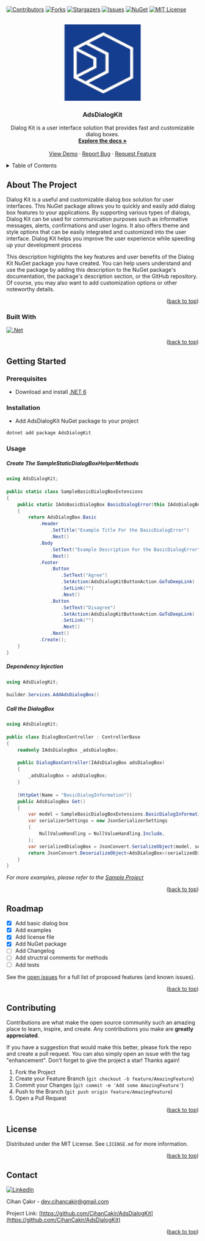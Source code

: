 <a name="readme-top"></a>



<!-- PROJECT SHIELDS -->
[![Contributors][contributors-shield]][contributors-url]
[![Forks][forks-shield]][forks-url]
[![Stargazers][stars-shield]][stars-url]
[![Issues][issues-shield]][issues-url]
[![NuGet][nuget-shield]][nuget-url]
[![MIT License][license-shield]][license-url]



<!-- PROJECT LOGO -->
<br />
<div align="center">
  <img src="https://github.com/CihanCakir/AdsDialogKit/blob/main/logo.PNG" alt="AdsDialogKit" width="200" height="200">


  <h3 align="center">AdsDialogKit</h3>

  <p align="center">
   Dialog Kit is a user interface solution that provides fast and customizable dialog boxes.
    <br />
    <a href="https://github.com/CihanCakir/AdsDialogKit/blob/main/README.md"><strong>Explore the docs »</strong></a>
    <br />
    <br />
    <a href="https://github.com/CihanCakir/AdsDialogKit/tree/main/sample/AdsDialogKit.Console">View Demo</a>
    ·
    <a href="https://github.com/CihanCakir/AdsDialogKit/issues">Report Bug</a>
    ·
    <a href="https://github.com/CihanCakir/AdsDialogKit/issues">Request Feature</a>
  </p>
</div>



<!-- TABLE OF CONTENTS -->
<details>
  <summary>Table of Contents</summary>
  <ol>
    <li>
      <a href="#about-the-project">About The Project</a>
      <ul>
        <li><a href="#built-with">Built With</a></li>
      </ul>
    </li>
    <li>
      <a href="#getting-started">Getting Started</a>
      <ul>
        <li><a href="#prerequisites">Prerequisites</a></li>
        <li><a href="#installation">Installation</a></li>
        <li><a href="#usage">Usage</a></li>
      </ul>
    </li>
    <li><a href="#roadmap">Roadmap</a></li>
    <li><a href="#contributing">Contributing</a></li>
    <li><a href="#license">License</a></li>
    <li><a href="#contact">Contact</a></li>
  </ol>
</details>



<!-- ABOUT THE PROJECT -->
## About The Project

Dialog Kit is a useful and customizable dialog box solution for user interfaces. This NuGet package allows you to quickly and easily add dialog box features to your applications. By supporting various types of dialogs, Dialog Kit can be used for communication purposes such as informative messages, alerts, confirmations and user logins. It also offers theme and style options that can be easily integrated and customized into the user interface. Dialog Kit helps you improve the user experience while speeding up your development process

This description highlights the key features and user benefits of the Dialog Kit NuGet package you have created. You can help users understand and use the package by adding this description to the NuGet package's documentation, the package's description section, or the GitHub repository. Of course, you may also want to add customization options or other noteworthy details.

<p align="right">(<a href="#readme-top">back to top</a>)</p>



### Built With


[![.Net]][.Net-shield]

<p align="right">(<a href="#readme-top">back to top</a>)</p>



<!-- GETTING STARTED -->
## Getting Started

### Prerequisites

* Download and install [.NET 6](https://dotnet.microsoft.com/en-us/download/dotnet/6.0)

### Installation

* Add AdsDialogKit NuGet package to your project 
```sh
dotnet add package AdsDialogKit
```

<!-- USAGE EXAMPLES -->
### Usage

##### Create The SampleStaticDialogBoxHelperMethods

```csharp
using AdsDialogKit;

public static class SampleBasicDialogBoxExtensions
{
    public static IAdsBasicDialogBox BasicDialogError(this IAdsDialogBox AdsDialogBox)
    {
        return AdsDialogBox.Basic
            .Header
                .SetTitle("Example Title For the BasicDialogError")
                .Next()
            .Body
                .SetText("Example Description For the BasicDialogError")
                .Next()
            .Footer
                .Button
                    .SetText("Agree")
                    .SetAction(AdsDialogKitButtonAction.GoToDeepLink)
                    .SetLink("")
                    .Next()
                .Button
                    .SetText("Disagree")
                    .SetAction(AdsDialogKitButtonAction.GoToDeepLink)
                    .SetLink("")
                    .Next()
                .Next()
            .Create();
    }
}
```

##### Dependency Injection

```csharp
using AdsDialogKit;

builder.Services.AddAdsDialogBox()
```

##### Call the DialogBox

```csharp
using AdsDialogKit;

public class DialogBoxController : ControllerBase
{
    readonly IAdsDialogBox _adsDialogBox;

    public DialogBoxController(IAdsDialogBox adsDialogBox)
    {
        _adsDialogBox = adsDialogBox;
    }

    [HttpGet(Name = "BasicDialogInformation")]
    public AdsDialogBox Get()
    {
        var model = SampleBasicDialogBoxExtensions.BasicDialogInformation(_adsDialogBox);
        var serializerSettings = new JsonSerializerSettings
        {
            NullValueHandling = NullValueHandling.Include,
        };
        var serializedDialogBox = JsonConvert.SerializeObject(model, serializerSettings);
        return JsonConvert.DeserializeObject<AdsDialogBox>(serializedDialogBox, serializerSettings);
    }
}
```



_For more examples, please refer to the [Sample Project](https://github.com/CihanCakir/AdsDialogKit/tree/main/sample/AdsDialogKit.Console)_

<p align="right">(<a href="#readme-top">back to top</a>)</p>



<!-- ROADMAP -->
## Roadmap

- [x] Add basic dialog box
- [x] Add examples
- [x] Add license file
- [x] Add NuGet package
- [ ] Add Changelog
- [ ] Add structral comments for methods
- [ ] Add tests

See the [open issues](https://github.com/othneildrew/Best-README-Template/issues) for a full list of proposed features (and known issues).

<p align="right">(<a href="#readme-top">back to top</a>)</p>



<!-- CONTRIBUTING -->
## Contributing

Contributions are what make the open source community such an amazing place to learn, inspire, and create. Any contributions you make are **greatly appreciated**.

If you have a suggestion that would make this better, please fork the repo and create a pull request. You can also simply open an issue with the tag "enhancement".
Don't forget to give the project a star! Thanks again!

1. Fork the Project
2. Create your Feature Branch (`git checkout -b feature/AmazingFeature`)
3. Commit your Changes (`git commit -m 'Add some AmazingFeature'`)
4. Push to the Branch (`git push origin feature/AmazingFeature`)
5. Open a Pull Request

<p align="right">(<a href="#readme-top">back to top</a>)</p>



<!-- LICENSE -->
## License

Distributed under the MIT License. See `LICENSE.md` for more information.

<p align="right">(<a href="#readme-top">back to top</a>)</p>



<!-- CONTACT -->
## Contact

[![LinkedIn][linkedin-shield]][linkedin-url]

Cihan Çakır - dev.cihancakir@gmail.com

Project Link: [https://github.com/CihanCakir/AdsDialogKit](https://github.com/CihanCakir/AdsDialogKit)

<p align="right">(<a href="#readme-top">back to top</a>)</p>



<!-- MARKDOWN LINKS & IMAGES -->
[contributors-shield]: https://img.shields.io/github/contributors/CihanCakir/AdsDialogKit.svg?style=for-the-badge
[contributors-url]: https://github.com/CihanCakir/AdsDialogKit/graphs/contributors
[forks-shield]: https://img.shields.io/github/forks/CihanCakir/AdsDialogKit.svg?style=for-the-badge
[forks-url]: https://github.com/CihanCakir/AdsDialogKit/network/members
[stars-shield]: https://img.shields.io/github/stars/CihanCakir/AdsDialogKit.svg?style=for-the-badge
[stars-url]: https://github.com/CihanCakir/AdsDialogKit/stargazers
[issues-shield]: https://img.shields.io/github/issues/CihanCakir/AdsDialogKit.svg?style=for-the-badge
[issues-url]: https://github.com/CihanCakir/AdsDialogKit/issues
[license-shield]: https://img.shields.io/github/license/CihanCakir/AdsDialogKit.svg?style=for-the-badge
[license-url]: https://github.com/CihanCakir/AdsDialogKit/blob/main/LICENSE.md
[linkedin-shield]: https://img.shields.io/badge/-LinkedIn-black.svg?style=for-the-badge&logo=linkedin&colorB=555
[linkedin-url]: https://linkedin.com/in/Cihancakirx
[product-screenshot]: images/screenshot.png
[.Net]: https://img.shields.io/badge/.NET-5C2D91?style=for-the-badge&logo=.net&logoColor=white
[.Net-shield]: https://img.shields.io/badge/.NET-5C2D91?
[nuget-shield]: https://img.shields.io/nuget/v/AdsDialogKit?style=for-the-badge
[nuget-url]: https://www.nuget.org/packages/AdsDialogKit